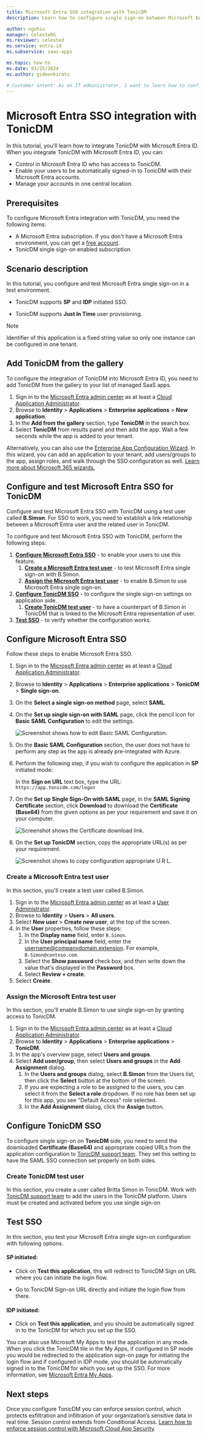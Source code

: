 ```yaml
---
title: Microsoft Entra SSO integration with TonicDM
description: Learn how to configure single sign-on between Microsoft Entra ID and TonicDM.

author: nguhiu
manager: CelesteDG
ms.reviewer: celested
ms.service: entra-id
ms.subservice: saas-apps

ms.topic: how-to
ms.date: 03/25/2024
ms.author: gideonkiratu

# Customer intent: As an IT administrator, I want to learn how to configure single sign-on between Microsoft Entra ID and TonicDM so that I can control who has access to TonicDM, enable automatic sign-in with Microsoft Entra accounts, and manage my accounts in one central location.
---
```

# Microsoft Entra SSO integration with TonicDM

In this tutorial, you'll learn how to integrate TonicDM with Microsoft Entra ID. When you integrate TonicDM with Microsoft Entra ID, you can:

* Control in Microsoft Entra ID who has access to TonicDM.
* Enable your users to be automatically signed-in to TonicDM with their Microsoft Entra accounts.
* Manage your accounts in one central location.

## Prerequisites

To configure Microsoft Entra integration with TonicDM, you need the following items:

* A Microsoft Entra subscription. If you don't have a Microsoft Entra environment, you can get a [free account](https://azure.microsoft.com/free/).
* TonicDM single sign-on enabled subscription.

## Scenario description

In this tutorial, you configure and test Microsoft Entra single sign-on in a test environment.

* TonicDM supports **SP** and **IDP** initiated SSO.

* TonicDM supports **Just In Time** user provisioning.

> [!NOTE]
> Identifier of this application is a fixed string value so only one instance can be configured in one tenant.

## Add TonicDM from the gallery

To configure the integration of TonicDM into Microsoft Entra ID, you need to add TonicDM from the gallery to your list of managed SaaS apps.

1. Sign in to the [Microsoft Entra admin center](https://entra.microsoft.com) as at least a [Cloud Application Administrator](~/identity/role-based-access-control/permissions-reference.md#cloud-application-administrator).
1. Browse to **Identity** > **Applications** > **Enterprise applications** > **New application**.
1. In the **Add from the gallery** section, type **TonicDM** in the search box.
1. Select **TonicDM** from results panel and then add the app. Wait a few seconds while the app is added to your tenant.

 Alternatively, you can also use the [Enterprise App Configuration Wizard](https://portal.office.com/AdminPortal/home?Q=Docs#/azureadappintegration). In this wizard, you can add an application to your tenant, add users/groups to the app, assign roles, and walk through the SSO configuration as well. [Learn more about Microsoft 365 wizards.](/microsoft-365/admin/misc/azure-ad-setup-guides)

<a name='configure-and-test-azure-ad-sso-for-tonicdm'></a>

## Configure and test Microsoft Entra SSO for TonicDM

Configure and test Microsoft Entra SSO with TonicDM using a test user called **B.Simon**. For SSO to work, you need to establish a link relationship between a Microsoft Entra user and the related user in TonicDM.

To configure and test Microsoft Entra SSO with TonicDM, perform the following steps:

1. **[Configure Microsoft Entra SSO](#configure-azure-ad-sso)** - to enable your users to use this feature.
    1. **[Create a Microsoft Entra test user](#create-an-azure-ad-test-user)** - to test Microsoft Entra single sign-on with B.Simon.
    1. **[Assign the Microsoft Entra test user](#assign-the-azure-ad-test-user)** - to enable B.Simon to use Microsoft Entra single sign-on.
1. **[Configure TonicDM SSO](#configure-tonicdm-sso)** - to configure the single sign-on settings on application side.
    1. **[Create TonicDM test user](#create-tonicdm-test-user)** - to have a counterpart of B.Simon in TonicDM that is linked to the Microsoft Entra representation of user.
1. **[Test SSO](#test-sso)** - to verify whether the configuration works.

<a name='configure-azure-ad-sso'></a>

## Configure Microsoft Entra SSO

Follow these steps to enable Microsoft Entra SSO.

1. Sign in to the [Microsoft Entra admin center](https://entra.microsoft.com) as at least a [Cloud Application Administrator](~/identity/role-based-access-control/permissions-reference.md#cloud-application-administrator).
1. Browse to **Identity** > **Applications** > **Enterprise applications** > **TonicDM** > **Single sign-on**.
1. On the **Select a single sign-on method** page, select **SAML**.
1. On the **Set up single sign-on with SAML** page, click the pencil icon for **Basic SAML Configuration** to edit the settings.

   ![Screenshot shows how to edit Basic SAML Configuration.](common/edit-urls.png "Configuration")

1. On the **Basic SAML Configuration** section, the user does not have to perform any step as the app is already pre-integrated with Azure.

1. Perform the following step, if you wish to configure the application in **SP** initiated mode:

	In the **Sign on URL** text box, type the URL:
    `https://app.tonicdm.com/logon`

1. On the **Set up Single Sign-On with SAML** page, in the **SAML Signing Certificate** section, click **Download** to download the **Certificate (Base64)** from the given options as per your requirement and save it on your computer.

	![Screenshot shows the Certificate download link.](common/certificatebase64.png "Certificate")

6. On the **Set up TonicDM** section, copy the appropriate URL(s) as per your requirement.

	![Screenshot shows to copy configuration appropriate U R L.](common/copy-configuration-urls.png "Attributes")

<a name='create-an-azure-ad-test-user'></a>

### Create a Microsoft Entra test user 

In this section, you'll create a test user called B.Simon.

1. Sign in to the [Microsoft Entra admin center](https://entra.microsoft.com) as at least a [User Administrator](~/identity/role-based-access-control/permissions-reference.md#user-administrator).
1. Browse to **Identity** > **Users** > **All users**.
1. Select **New user** > **Create new user**, at the top of the screen.
1. In the **User** properties, follow these steps:
   1. In the **Display name** field, enter `B.Simon`.  
   1. In the **User principal name** field, enter the username@companydomain.extension. For example, `B.Simon@contoso.com`.
   1. Select the **Show password** check box, and then write down the value that's displayed in the **Password** box.
   1. Select **Review + create**.
1. Select **Create**.

<a name='assign-the-azure-ad-test-user'></a>

### Assign the Microsoft Entra test user

In this section, you'll enable B.Simon to use single sign-on by granting access to TonicDM.

1. Sign in to the [Microsoft Entra admin center](https://entra.microsoft.com) as at least a [Cloud Application Administrator](~/identity/role-based-access-control/permissions-reference.md#cloud-application-administrator).
1. Browse to **Identity** > **Applications** > **Enterprise applications** > **TonicDM**.
1. In the app's overview page, select **Users and groups**.
1. Select **Add user/group**, then select **Users and groups** in the **Add Assignment** dialog.
   1. In the **Users and groups** dialog, select **B.Simon** from the Users list, then click the **Select** button at the bottom of the screen.
   1. If you are expecting a role to be assigned to the users, you can select it from the **Select a role** dropdown. If no role has been set up for this app, you see "Default Access" role selected.
   1. In the **Add Assignment** dialog, click the **Assign** button.

## Configure TonicDM SSO

To configure single sign-on on **TonicDM** side, you need to send the downloaded **Certificate (Base64)** and appropriate copied URLs from the application configuration to [TonicDM support team](mailto:support@tonicdm.com). They set this setting to have the SAML SSO connection set properly on both sides.

### Create TonicDM test user

In this section, you create a user called Britta Simon in TonicDM. Work with [TonicDM support team](mailto:support@tonicdm.com) to add the users in the TonicDM platform. Users must be created and activated before you use single sign-on

## Test SSO

In this section, you test your Microsoft Entra single sign-on configuration with following options.

#### SP initiated:

* Click on **Test this application**, this will redirect to TonicDM Sign on URL where you can initiate the login flow.  

* Go to TonicDM Sign-on URL directly and initiate the login flow from there.

#### IDP initiated:

* Click on **Test this application**, and you should be automatically signed in to the TonicDM for which you set up the SSO.

You can also use Microsoft My Apps to test the application in any mode. When you click the TonicDM tile in the My Apps, if configured in SP mode you would be redirected to the application sign-on page for initiating the login flow and if configured in IDP mode, you should be automatically signed in to the TonicDM for which you set up the SSO. For more information, see [Microsoft Entra My Apps](/azure/active-directory/manage-apps/end-user-experiences#azure-ad-my-apps).

## Next steps

Once you configure TonicDM you can enforce session control, which protects exfiltration and infiltration of your organization’s sensitive data in real time. Session control extends from Conditional Access. [Learn how to enforce session control with Microsoft Cloud App Security](/cloud-app-security/proxy-deployment-aad).
